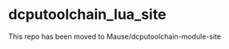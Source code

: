 dcputoolchain_lua_site
======================

This repo has been moved to Mause/dcputoolchain-module-site